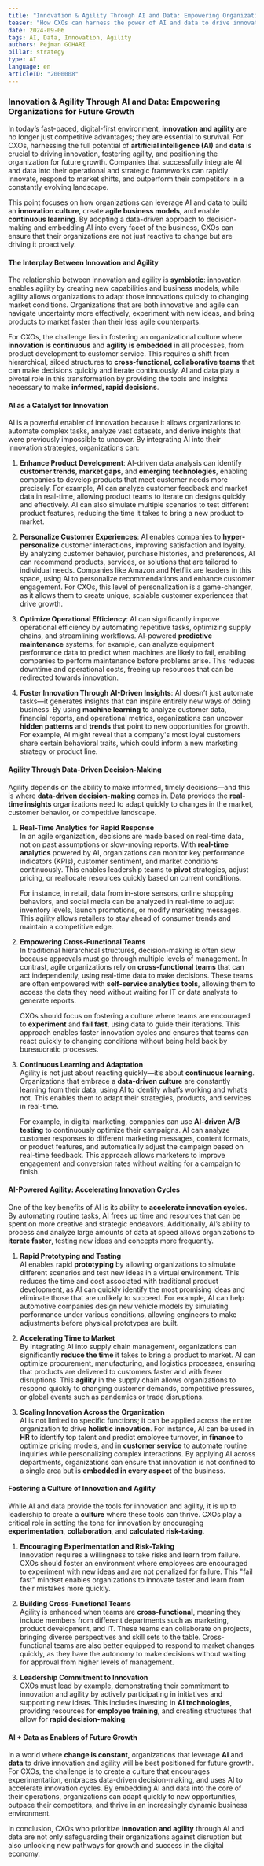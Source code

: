 ```yaml
---
title: "Innovation & Agility Through AI and Data: Empowering Organizations for Future Growth"
teaser: "How CXOs can harness the power of AI and data to drive innovation, foster agility, and position their organizations for future growth."
date: 2024-09-06
tags: AI, Data, Innovation, Agility
authors: Pejman GOHARI
pillar: strategy
type: AI
language: en
articleID: "2000008"
---
```


### **Innovation & Agility Through AI and Data: Empowering Organizations for Future Growth**

In today’s fast-paced, digital-first environment, **innovation and agility** are no longer just competitive advantages; they are essential to survival. For CXOs, harnessing the full potential of **artificial intelligence (AI)** and **data** is crucial to driving innovation, fostering agility, and positioning the organization for future growth. Companies that successfully integrate AI and data into their operational and strategic frameworks can rapidly innovate, respond to market shifts, and outperform their competitors in a constantly evolving landscape.

This point focuses on how organizations can leverage AI and data to build an **innovation culture**, create **agile business models**, and enable **continuous learning**. By adopting a data-driven approach to decision-making and embedding AI into every facet of the business, CXOs can ensure that their organizations are not just reactive to change but are driving it proactively.

#### **The Interplay Between Innovation and Agility**

The relationship between innovation and agility is **symbiotic**: innovation enables agility by creating new capabilities and business models, while agility allows organizations to adapt those innovations quickly to changing market conditions. Organizations that are both innovative and agile can navigate uncertainty more effectively, experiment with new ideas, and bring products to market faster than their less agile counterparts.

For CXOs, the challenge lies in fostering an organizational culture where **innovation is continuous** and **agility is embedded** in all processes, from product development to customer service. This requires a shift from hierarchical, siloed structures to **cross-functional, collaborative teams** that can make decisions quickly and iterate continuously. AI and data play a pivotal role in this transformation by providing the tools and insights necessary to make **informed, rapid decisions**.

#### **AI as a Catalyst for Innovation**

AI is a powerful enabler of innovation because it allows organizations to automate complex tasks, analyze vast datasets, and derive insights that were previously impossible to uncover. By integrating AI into their innovation strategies, organizations can:

1. **Enhance Product Development**: AI-driven data analysis can identify **customer trends**, **market gaps**, and **emerging technologies**, enabling companies to develop products that meet customer needs more precisely. For example, AI can analyze customer feedback and market data in real-time, allowing product teams to iterate on designs quickly and effectively. AI can also simulate multiple scenarios to test different product features, reducing the time it takes to bring a new product to market.

2. **Personalize Customer Experiences**: AI enables companies to **hyper-personalize** customer interactions, improving satisfaction and loyalty. By analyzing customer behavior, purchase histories, and preferences, AI can recommend products, services, or solutions that are tailored to individual needs. Companies like Amazon and Netflix are leaders in this space, using AI to personalize recommendations and enhance customer engagement. For CXOs, this level of personalization is a game-changer, as it allows them to create unique, scalable customer experiences that drive growth.

3. **Optimize Operational Efficiency**: AI can significantly improve operational efficiency by automating repetitive tasks, optimizing supply chains, and streamlining workflows. AI-powered **predictive maintenance** systems, for example, can analyze equipment performance data to predict when machines are likely to fail, enabling companies to perform maintenance before problems arise. This reduces downtime and operational costs, freeing up resources that can be redirected towards innovation.

4. **Foster Innovation Through AI-Driven Insights**: AI doesn’t just automate tasks—it generates insights that can inspire entirely new ways of doing business. By using **machine learning** to analyze customer data, financial reports, and operational metrics, organizations can uncover **hidden patterns** and **trends** that point to new opportunities for growth. For example, AI might reveal that a company's most loyal customers share certain behavioral traits, which could inform a new marketing strategy or product line.

#### **Agility Through Data-Driven Decision-Making**

Agility depends on the ability to make informed, timely decisions—and this is where **data-driven decision-making** comes in. Data provides the **real-time insights** organizations need to adapt quickly to changes in the market, customer behavior, or competitive landscape.

1. **Real-Time Analytics for Rapid Response**  
   In an agile organization, decisions are made based on real-time data, not on past assumptions or slow-moving reports. With **real-time analytics** powered by AI, organizations can monitor key performance indicators (KPIs), customer sentiment, and market conditions continuously. This enables leadership teams to **pivot** strategies, adjust pricing, or reallocate resources quickly based on current conditions.

   For instance, in retail, data from in-store sensors, online shopping behaviors, and social media can be analyzed in real-time to adjust inventory levels, launch promotions, or modify marketing messages. This agility allows retailers to stay ahead of consumer trends and maintain a competitive edge.

2. **Empowering Cross-Functional Teams**  
   In traditional hierarchical structures, decision-making is often slow because approvals must go through multiple levels of management. In contrast, agile organizations rely on **cross-functional teams** that can act independently, using real-time data to make decisions. These teams are often empowered with **self-service analytics tools**, allowing them to access the data they need without waiting for IT or data analysts to generate reports.

   CXOs should focus on fostering a culture where teams are encouraged to **experiment** and **fail fast**, using data to guide their iterations. This approach enables faster innovation cycles and ensures that teams can react quickly to changing conditions without being held back by bureaucratic processes.

3. **Continuous Learning and Adaptation**  
   Agility is not just about reacting quickly—it’s about **continuous learning**. Organizations that embrace a **data-driven culture** are constantly learning from their data, using AI to identify what’s working and what’s not. This enables them to adapt their strategies, products, and services in real-time.

   For example, in digital marketing, companies can use **AI-driven A/B testing** to continuously optimize their campaigns. AI can analyze customer responses to different marketing messages, content formats, or product features, and automatically adjust the campaign based on real-time feedback. This approach allows marketers to improve engagement and conversion rates without waiting for a campaign to finish.

#### **AI-Powered Agility: Accelerating Innovation Cycles**

One of the key benefits of AI is its ability to **accelerate innovation cycles**. By automating routine tasks, AI frees up time and resources that can be spent on more creative and strategic endeavors. Additionally, AI’s ability to process and analyze large amounts of data at speed allows organizations to **iterate faster**, testing new ideas and concepts more frequently.

1. **Rapid Prototyping and Testing**  
   AI enables rapid **prototyping** by allowing organizations to simulate different scenarios and test new ideas in a virtual environment. This reduces the time and cost associated with traditional product development, as AI can quickly identify the most promising ideas and eliminate those that are unlikely to succeed. For example, AI can help automotive companies design new vehicle models by simulating performance under various conditions, allowing engineers to make adjustments before physical prototypes are built.

2. **Accelerating Time to Market**  
   By integrating AI into supply chain management, organizations can significantly **reduce the time** it takes to bring a product to market. AI can optimize procurement, manufacturing, and logistics processes, ensuring that products are delivered to customers faster and with fewer disruptions. This **agility** in the supply chain allows organizations to respond quickly to changing customer demands, competitive pressures, or global events such as pandemics or trade disruptions.

3. **Scaling Innovation Across the Organization**  
   AI is not limited to specific functions; it can be applied across the entire organization to drive **holistic innovation**. For instance, AI can be used in **HR** to identify top talent and predict employee turnover, in **finance** to optimize pricing models, and in **customer service** to automate routine inquiries while personalizing complex interactions. By applying AI across departments, organizations can ensure that innovation is not confined to a single area but is **embedded in every aspect** of the business.

#### **Fostering a Culture of Innovation and Agility**

While AI and data provide the tools for innovation and agility, it is up to leadership to create a **culture** where these tools can thrive. CXOs play a critical role in setting the tone for innovation by encouraging **experimentation**, **collaboration**, and **calculated risk-taking**.

1. **Encouraging Experimentation and Risk-Taking**  
   Innovation requires a willingness to take risks and learn from failure. CXOs should foster an environment where employees are encouraged to experiment with new ideas and are not penalized for failure. This "fail fast" mindset enables organizations to innovate faster and learn from their mistakes more quickly.

2. **Building Cross-Functional Teams**  
   Agility is enhanced when teams are **cross-functional**, meaning they include members from different departments such as marketing, product development, and IT. These teams can collaborate on projects, bringing diverse perspectives and skill sets to the table. Cross-functional teams are also better equipped to respond to market changes quickly, as they have the autonomy to make decisions without waiting for approval from higher levels of management.

3. **Leadership Commitment to Innovation**  
   CXOs must lead by example, demonstrating their commitment to innovation and agility by actively participating in initiatives and supporting new ideas. This includes investing in **AI technologies**, providing resources for **employee training**, and creating structures that allow for **rapid decision-making**.

#### **AI + Data as Enablers of Future Growth**

In a world where **change is constant**, organizations that leverage **AI** and **data** to drive innovation and agility will be best positioned for future growth. For CXOs, the challenge is to create a culture that encourages experimentation, embraces data-driven decision-making, and uses AI to accelerate innovation cycles. By embedding AI and data into the core of their operations, organizations can adapt quickly to new opportunities, outpace their competitors, and thrive in an increasingly dynamic business environment.

In conclusion, CXOs who prioritize **innovation and agility** through AI and data are not only safeguarding their organizations against disruption but also unlocking new pathways for growth and success in the digital economy.
